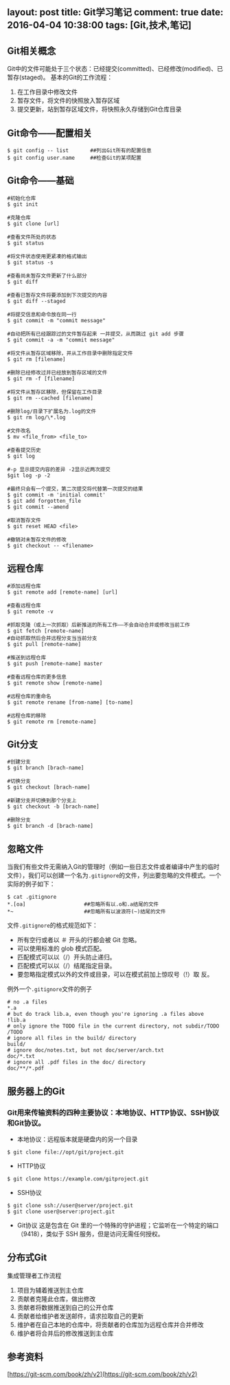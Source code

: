 layout: post
title: Git学习笔记
comment: true
date: 2016-04-04 10:38:00
tags: [Git,技术,笔记] 
---
## Git相关概念
Git中的文件可能处于三个状态：已经提交(committed)、已经修改(modified)、已暂存(staged)。
基本的Git的工作流程：
1. 在工作目录中修改文件
2. 暂存文件，将文件的快照放入暂存区域
3. 提交更新，站到暂存区域文件，将快照永久存储到Git仓库目录

## Git命令——配置相关
```
$ git config -- list       ##列出Git所有的配置信息
$ git config user.name     ##检查Git的某项配置
```
<!-- more -->

## Git命令——基础
```
#初始化仓库
$ git init

#克隆仓库
$ git clone [url]

#查看文件所处的状态
$ git status

#将文件状态使用更紧凑的格式输出
$ git status -s

#查看尚未暂存文件更新了什么部分
$ git diff

#查看已暂存文件将要添加到下次提交的内容
$ git diff --staged

#将提交信息和命令放在同一行
$ git commit -m "commit message" 

#自动把所有已经跟踪过的文件暂存起来 一并提交，从而跳过 git add 步骤
$ git commit -a -m "commit message"

#将文件从暂存区域移除，并从工作目录中删除指定文件
$ git rm [filename]

#删除已经修改过并已经放到暂存区域的文件
$ git rm -f [filename]

#将文件从暂存区移除，但保留在工作目录
$ git rm --cached [filename]
  
#删除log/目录下扩展名为.log的文件
$ git rm log/\*.log  

#文件改名
$ mv <file_from> <file_to>

#查看提交历史
$ git log

#-p 显示提交内容的差异 -2显示近两次提交
$git log -p -2

#最终只会有一个提交，第二次提交将代替第一次提交的结果
$ git commit -m 'initial commit' 
$ git add forgotten_file 
$ git commit --amend

#取消暂存文件
$ git reset HEAD <file>

#撤销对未暂存文件的修改
$ git checkout -- <filename>
```

## 远程仓库
```
#添加远程仓库
$ git remote add [remote-name] [url]

#查看远程仓库
$ git remote -v

#抓取克隆（或上一次抓取）后新推送的所有工作——不会自动合并或修改当前工作
$ git fetch [remote-name]
#自动抓取然后合并远程分支当当前分支
$ git pull [remote-name]

#推送到远程仓库
$ git push [remote-name] master

#查看远程仓库的更多信息
$ git remote show [remote-name]

#远程仓库的重命名
$ git remote rename [from-name] [to-name]

#远程仓库的移除
$ git remote rm [remote-name]
```

## Git分支
```
#创建分支
$ git branch [brach-name]

#切换分支
$ git checkout [brach-name]

#新建分支并切换到那个分支上
$ git checkout -b [brach-name]

#删除分支
$ git branch -d [brach-name]

```

## 忽略文件
当我们有些文件无需纳入Git的管理时（例如一些日志文件或者编译中产生的临时文件），我们可以创建一个名为`.gitignore`的文件，列出要忽略的文件模式。一个实际的例子如下：
```
$ cat .gitignore
*.[oa]                   ##忽略所有以.o和.a结尾的文件
*~                       ##忽略所有以波浪符(~)结尾的文件
```
文件`.gitignore`的格式规范如下：
- 所有空行或者以 ＃ 开头的行都会被 Git 忽略。 
- 可以使用标准的 glob 模式匹配。 
- 匹配模式可以以（/）开头防止递归。 
- 匹配模式可以以（/）结尾指定目录。 
- 要忽略指定模式以外的文件或目录，可以在模式前加上惊叹号（!）取 反。

例外一个`.gitignore`文件的例子
```
# no .a files 
*.a
# but do track lib.a, even though you're ignoring .a files above 
!lib.a
# only ignore the TODO file in the current directory, not subdir/TODO 
/TODO
# ignore all files in the build/ directory 
build/
# ignore doc/notes.txt, but not doc/server/arch.txt 
doc/*.txt
# ignore all .pdf files in the doc/ directory 
doc/**/*.pdf
```

## 服务器上的Git
### Git用来传输资料的四种主要协议：本地协议、HTTP协议、SSH协议和Git协议。
- 本地协议：远程版本就是硬盘内的另一个目录
```
$ git clone file://opt/git/project.git
```
- HTTP协议
```
$ git clone https://example.com/gitproject.git
```
- SSH协议
```
$ git clone ssh://user@server/project.git
$ git clone user@server:project.git
```
- Git协议
这是包含在 Git 里的一个特殊的守护进程；它监听在一个特定的端口（9418），类似于 SSH 服务，但是访问无需任何授权。

## 分布式Git
集成管理者工作流程
1. 项目为辅着推送到主仓库
2. 贡献者克隆此仓库，做出修改
3. 贡献者将数据推送到自己的公开仓库
4. 贡献者给维护者发送邮件，请求拉取自己的更新
5. 维护者在自己本地的仓库中，将贡献者的仓库加为远程仓库并合并修改
6. 维护者将合并后的修改推送到主仓库

## 参考资料
[https://git-scm.com/book/zh/v2](https://git-scm.com/book/zh/v2)